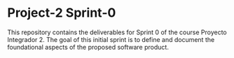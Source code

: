 # Project-2  Sprint-0
This repository contains the deliverables for Sprint 0 of the course Proyecto Integrador 2. The goal of this initial sprint is to define and document the foundational aspects of the proposed software product.
